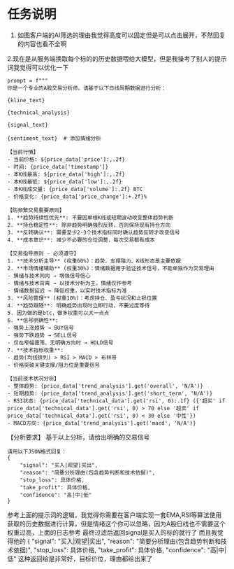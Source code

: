 # 任务说明
1. 如图客户端的AI筛选的理由我觉得高度可以固定但是可以点击展开，不然回复的内容也看不全啊

2.现在是从服务端换取每个标的的历史数据喂给大模型，但是我操考了别人的提示词我觉得可以优化一下

    prompt = f"""
    你是一个专业的A股交易分析师。请基于以下日线周期数据进行分析：

    {kline_text}

    {technical_analysis}

    {signal_text}

    {sentiment_text}  # 添加情绪分析

    【当前行情】
    - 当前价格: ${price_data['price']:,.2f}
    - 时间: {price_data['timestamp']}
    - 本K线最高: ${price_data['high']:,.2f}
    - 本K线最低: ${price_data['low']:,.2f}
    - 本K线成交量: {price_data['volume']:.2f} BTC
    - 价格变化: {price_data['price_change']:+.2f}%

    【防频繁交易重要原则】
    1. **趋势持续性优先**: 不要因单根K线或短期波动改变整体趋势判断
    2. **持仓稳定性**: 除非趋势明确强烈反转，否则保持现有持仓方向
    3. **反转确认**: 需要至少2-3个技术指标同时确认趋势反转才改变信号
    4. **成本意识**: 减少不必要的仓位调整，每次交易都有成本

    【交易指导原则 - 必须遵守】
    1. **技术分析主导** (权重60%)：趋势、支撑阻力、K线形态是主要依据
    2. **市场情绪辅助** (权重30%)：情绪数据用于验证技术信号，不能单独作为交易理由  
    - 情绪与技术同向 → 增强信号信心
    - 情绪与技术背离 → 以技术分析为主，情绪仅作参考
    - 情绪数据延迟 → 降低权重，以实时技术指标为准
    3. **风险管理** (权重10%)：考虑持仓、盈亏状况和止损位置
    4. **趋势跟随**: 明确趋势出现时立即行动，不要过度等待
    5. 因为做的是btc，做多权重可以大一点点
    6. **信号明确性**:
    - 强势上涨趋势 → BUY信号
    - 强势下跌趋势 → SELL信号  
    - 仅在窄幅震荡、无明确方向时 → HOLD信号
    7. **技术指标权重**:
    - 趋势(均线排列) > RSI > MACD > 布林带
    - 价格突破关键支撑/阻力位是重要信号

    【当前技术状况分析】
    - 整体趋势: {price_data['trend_analysis'].get('overall', 'N/A')}
    - 短期趋势: {price_data['trend_analysis'].get('short_term', 'N/A')} 
    - RSI状态: {price_data['technical_data'].get('rsi', 0):.1f} ({'超买' if price_data['technical_data'].get('rsi', 0) > 70 else '超卖' if price_data['technical_data'].get('rsi', 0) < 30 else '中性'})
    - MACD方向: {price_data['trend_analysis'].get('macd', 'N/A')}

 【分析要求】
    基于以上分析，请给出明确的交易信号

    请用以下JSON格式回复：
    {
        "signal": "买入|观望|买出",
        "reason": "简要分析理由(包含趋势判断和技术依据)",
        "stop_loss": 具体价格,
        "take_profit": 具体价格, 
        "confidence": "高|中|低"
    }
参考上面的提示词的逻辑，我觉得你需要在客户端实现一套EMA,RSI等算法使用获取的历史数据进行计算，但是情绪这个你可以忽略，因为A股日线也不需要这个权重过高，上面的日志参考
最终过滤后返回signal是买入的标的就行了
而且我觉得他的  {
        "signal": "买入|观望|买出",
        "reason": "简要分析理由(包含趋势判断和技术依据)",
        "stop_loss": 具体价格,
        "take_profit": 具体价格, 
        "confidence": "高|中|低"
    这种返回给是非常好，目标价位，理由都给出来了